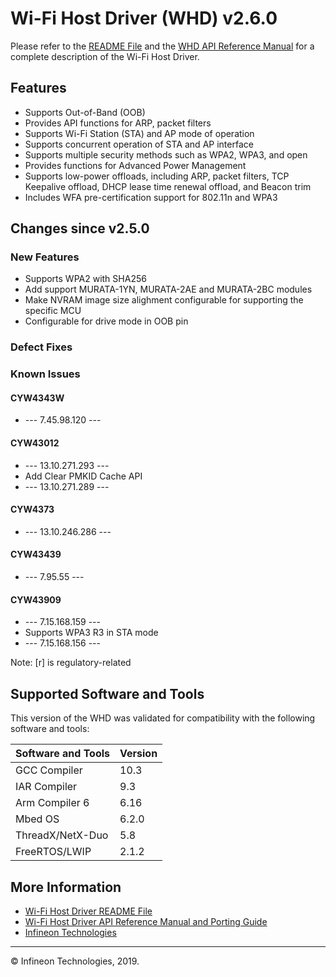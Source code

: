 # Wi-Fi Host Driver (WHD)  v2.6.0
Please refer to the [README File](./README.md) and the [WHD API Reference Manual](https://cypresssemiconductorco.github.io/wifi-host-driver/html/index.html) for a complete description of the Wi-Fi Host Driver.

## Features
* Supports Out-of-Band (OOB) 
* Provides API functions for ARP, packet filters
* Supports Wi-Fi Station (STA) and AP mode of operation
* Supports concurrent operation of STA and AP interface
* Supports multiple security methods such as WPA2, WPA3, and open
* Provides functions for Advanced Power Management
* Supports low-power offloads, including ARP, packet filters, TCP Keepalive offload, DHCP lease time renewal offload, and Beacon trim
* Includes WFA pre-certification support for 802.11n and WPA3

## Changes since v2.5.0
### New Features
* Supports WPA2 with SHA256
* Add support MURATA-1YN, MURATA-2AE and MURATA-2BC modules
* Make NVRAM image size alighment configurable for supporting the specific MCU
* Configurable for drive mode in OOB pin

### Defect Fixes


### Known Issues


#### CYW4343W
* --- 7.45.98.120 ---

#### CYW43012
* --- 13.10.271.293 ---
* Add Clear PMKID Cache API
* --- 13.10.271.289 ---

#### CYW4373
* --- 13.10.246.286 ---

#### CYW43439
* --- 7.95.55 ---

#### CYW43909
* --- 7.15.168.159 ---
* Supports WPA3 R3 in STA mode
* --- 7.15.168.156 ---

Note: [r] is regulatory-related

## Supported Software and Tools
This version of the WHD was validated for compatibility with the following software and tools:

| Software and Tools                                      | Version      |
| :---                                                    | :----        |
| GCC Compiler                                            | 10.3         |
| IAR Compiler                                            | 9.3          |
| Arm Compiler 6                                          | 6.16         |
| Mbed OS                                                 | 6.2.0        |
| ThreadX/NetX-Duo                                        | 5.8          |
| FreeRTOS/LWIP                                           | 2.1.2        |


## More Information
* [Wi-Fi Host Driver README File](./README.md)
* [Wi-Fi Host Driver API Reference Manual and Porting Guide](https://cypresssemiconductorco.github.io/wifi-host-driver/html/index.html)
* [Infineon Technologies](http://www.infineon.com) 

---
© Infineon Technologies, 2019.

